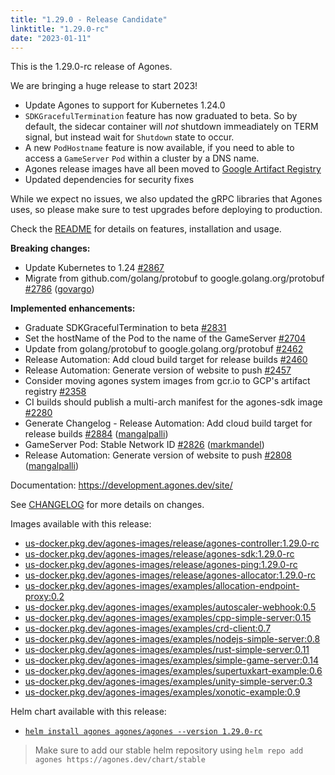 ```yaml
---
title: "1.29.0 - Release Candidate"
linktitle: "1.29.0-rc"
date: "2023-01-11"
---
```


This is the 1.29.0-rc release of Agones.

We are bringing a huge release to start 2023!

* Update Agones to support for Kubernetes 1.24.0
* `SDKGracefulTermination` feature has now graduated to beta. So by default, the sidecar container will *not* shutdown immeadiately on TERM signal, but instead wait for `Shutdown` state to occur.
* A new `PodHostname` feature is now available, if you need to able to access a `GameServer` `Pod` within a cluster by a DNS name.
* Agones release images have all been moved to [Google Artifact Registry](https://cloud.google.com/artifact-registry)
* Updated dependencies for security fixes

While we expect no issues, we also updated the gRPC libraries that Agones uses, so please make sure to test upgrades before deploying to production.

Check the <a href="https://github.com/googleforgames/agones/tree/release-1.29.0-rc">README</a> for details on features, installation and usage.

**Breaking changes:**

- Update Kubernetes to 1.24 [\#2867](https://github.com/googleforgames/agones/issues/2867)
- Migrate from github.com/golang/protobuf to google.golang.org/protobuf [\#2786](https://github.com/googleforgames/agones/pull/2786) ([govargo](https://github.com/govargo))

**Implemented enhancements:**

- Graduate SDKGracefulTermination to beta [\#2831](https://github.com/googleforgames/agones/issues/2831)
- Set the hostName of the Pod to the name of the GameServer [\#2704](https://github.com/googleforgames/agones/issues/2704)
- Update from golang/protobuf to google.golang.org/protobuf [\#2462](https://github.com/googleforgames/agones/issues/2462)
- Release Automation: Add cloud build target for release builds [\#2460](https://github.com/googleforgames/agones/issues/2460)
- Release Automation: Generate version of website to push [\#2457](https://github.com/googleforgames/agones/issues/2457)
- Consider moving agones system images from gcr.io to GCP's artifact registry [\#2358](https://github.com/googleforgames/agones/issues/2358)
- CI builds should publish a multi-arch manifest for the agones-sdk image [\#2280](https://github.com/googleforgames/agones/issues/2280)
- Generate Changelog - Release Automation: Add cloud build target for release builds [\#2884](https://github.com/googleforgames/agones/pull/2884) ([mangalpalli](https://github.com/mangalpalli))
- GameServer Pod: Stable Network ID [\#2826](https://github.com/googleforgames/agones/pull/2826) ([markmandel](https://github.com/markmandel))
- Release Automation: Generate version of website to push [\#2808](https://github.com/googleforgames/agones/pull/2808) ([mangalpalli](https://github.com/mangalpalli))

Documentation: https://development.agones.dev/site/

See <a href="https://github.com/googleforgames/agones/blob/release-1.29.0-rc/CHANGELOG.md">CHANGELOG</a> for more details on changes.

Images available with this release:

- [us-docker.pkg.dev/agones-images/release/agones-controller:1.29.0-rc](https://us-docker.pkg.dev/agones-images/release/agones-controller:1.29.0-rc)
- [us-docker.pkg.dev/agones-images/release/agones-sdk:1.29.0-rc](https://us-docker.pkg.dev/agones-images/release/agones-sdk:1.29.0-rc)
- [us-docker.pkg.dev/agones-images/release/agones-ping:1.29.0-rc](https://us-docker.pkg.dev/agones-images/release/agones-ping:1.29.0-rc)
- [us-docker.pkg.dev/agones-images/release/agones-allocator:1.29.0-rc](https://us-docker.pkg.dev/agones-images/release/agones-allocator:1.29.0-rc)
- [us-docker.pkg.dev/agones-images/examples/allocation-endpoint-proxy:0.2](https://us-docker.pkg.dev/agones-images/examples/allocation-endpoint-proxy:0.2)
- [us-docker.pkg.dev/agones-images/examples/autoscaler-webhook:0.5](https://us-docker.pkg.dev/agones-images/examples/autoscaler-webhook:0.5)
- [us-docker.pkg.dev/agones-images/examples/cpp-simple-server:0.15](https://us-docker.pkg.dev/agones-images/examples/cpp-simple-server:0.15)
- [us-docker.pkg.dev/agones-images/examples/crd-client:0.7](https://us-docker.pkg.dev/agones-images/examples/crd-client:0.7)
- [us-docker.pkg.dev/agones-images/examples/nodejs-simple-server:0.8](https://us-docker.pkg.dev/agones-images/examples/nodejs-simple-server:0.8)
- [us-docker.pkg.dev/agones-images/examples/rust-simple-server:0.11](https://us-docker.pkg.dev/agones-images/examples/rust-simple-server:0.11)
- [us-docker.pkg.dev/agones-images/examples/simple-game-server:0.14](https://us-docker.pkg.dev/agones-images/examples/simple-game-server:0.14)
- [us-docker.pkg.dev/agones-images/examples/supertuxkart-example:0.6](https://us-docker.pkg.dev/agones-images/examples/supertuxkart-example:0.6)
- [us-docker.pkg.dev/agones-images/examples/unity-simple-server:0.3](https://us-docker.pkg.dev/agones-images/examples/unity-simple-server:0.3)
- [us-docker.pkg.dev/agones-images/examples/xonotic-example:0.9](https://us-docker.pkg.dev/agones-images/examples/xonotic-example:0.9)

Helm chart available with this release:

- <a href="https://agones.dev/chart/stable/agones-1.29.0-rc.tgz">
  <code>helm install agones agones/agones --version 1.29.0-rc</code></a>

> Make sure to add our stable helm repository using `helm repo add agones https://agones.dev/chart/stable`

